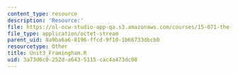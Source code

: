 ```yaml
---
content_type: resource
description: 'Resource:'
file: https://ol-ocw-studio-app-qa.s3.amazonaws.com/courses/15-071-the-analytics-edge-spring-2017/3a73d6c0252da6435115cac4a473dc08_Unit3_Framingham.R
file_type: application/octet-stream
parent_uid: 8a9ba6a6-8196-ffcd-9f10-1b66733dbcb0
resourcetype: Other
title: Unit3_Framingham.R
uid: 3a73d6c0-252d-a643-5115-cac4a473dc08
---
```

